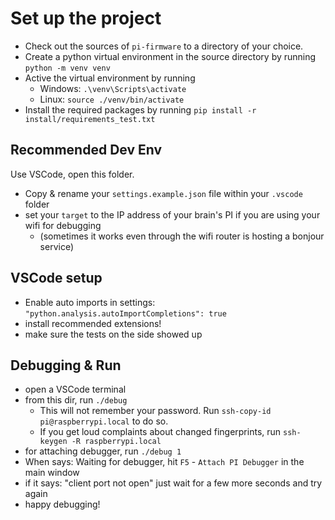 Set up the project
==================

- Check out the sources of `pi-firmware` to a directory of your choice.
- Create a python virtual environment in the source directory by running `python -m venv venv`
- Active the virtual environment by running
  - Windows: `.\venv\Scripts\activate`
  - Linux: `source ./venv/bin/activate`
- Install the required packages by running `pip install -r install/requirements_test.txt`

Recommended Dev Env
-------------------

Use VSCode, open this folder.
- Copy & rename your `settings.example.json` file within your `.vscode` folder
- set your `target` to the IP address of your brain's PI if you are using your wifi for debugging
  - (sometimes it works even through the wifi router is hosting a bonjour service)

VSCode setup
------------

- Enable auto imports in settings: `"python.analysis.autoImportCompletions": true`
- install recommended extensions!
- make sure the tests on the side showed up

Debugging & Run
---------------

- open a VSCode terminal
- from this dir, run `./debug`
  - This will not remember your password. Run `ssh-copy-id pi@raspberrypi.local` to do so.
  - If you get loud complaints about changed fingerprints, run `ssh-keygen -R raspberrypi.local`
- for attaching debugger, run `./debug 1`
- When says: Waiting for debugger, hit `F5` - `Attach PI Debugger` in the main window
- if it says: "client port not open" just wait for a few more seconds and try again
- happy debugging!
